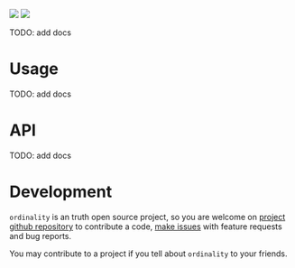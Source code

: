 [![](https://img.shields.io/npm/v/ordinality.svg)](https://www.npmjs.com/package/ordinality) ![](https://github.com/vitonsky/ordinality/actions/workflows/codeql-analysis.yml/badge.svg)

TODO: add docs

# Usage

TODO: add docs

# API

TODO: add docs

# Development

`ordinality` is an truth open source project, so you are welcome on [project github repository](https://github.com/vitonsky/ordinality/) to contribute a code, [make issues](https://github.com/vitonsky/ordinality/issues/new/choose) with feature requests and bug reports.

You may contribute to a project if you tell about `ordinality` to your friends.